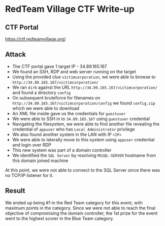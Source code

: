 # RedTeam Village CTF Write-up

## CTF Portal

https://ctf.redteamvillage.org/

## Attack

* The CTF portal gave 1 target IP - 34.89.165.167
* We found an SSH, RDP and web server running on the target
* Using the provided clue `victimcorporation`, we were able to browse to `http://34.89.165.167/victimcorporation/`
* We ran `dirb` against the URL `http://34.89.165.167/victimcorporation/` and found a directory `config`
* On subsequent bruteforce for filenames on `http://34.89.165.167/victimcorporation/config` we found `config.zip` which we were able to download
* An XML file inside gave us the credentials for `guestuser`
* We were able to SSH in to `34.89.165.167` using `guestuser` credential
* Navigating the filesystem, we were able to find another file revealing the credential of `appuser` who has `Local Administrator` privilege
* We also found another system in the LAN with IP `<IP>`
* We were able to laterally move to this system using `appuser` credential and login over RDP
* This new system was part of a domain controller
* We identified the `SQL Server` by resolving `MSSQL-SERVER` hostname from this domain joined machine

At this point, we were not able to connect to the SQL Server since there was no TCP/IP listener for it.

## Result

We ended up being #1 in the Red Team category for this event, with maximum points in the category. Since we were not able to reach the final objective of compromising the domain controller, the 1st prize for the event went to the highest scorer in the Blue Team category.